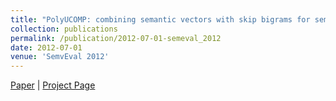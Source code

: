 ```yaml
---
title: "PolyUCOMP: combining semantic vectors with skip bigrams for semantic textual similarity"
collection: publications
permalink: /publication/2012-07-01-semeval_2012
date: 2012-07-01
venue: 'SemvEval 2012'
---
```

[Paper](https://hunterhector.github.io/files/papers/Xu,_Lu,_Liu_-_2012_-_SemEval_12_Proceedings_of_the_First_Joint_Conference_on_Lexical_and_Computational_Semantics.pdf) \| [Project Page](#)

